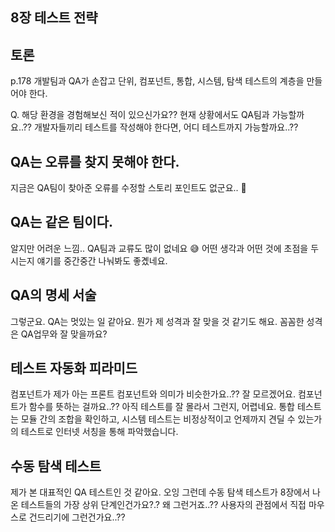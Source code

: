 ## 8장 테스트 전략

## 토론

p.178
개발팀과 QA가 손잡고 단위, 컴포넌트, 통합, 시스템, 탐색 테스트의 계층을 만들어야 한다.

Q. 해당 환경을 경험해보신 적이 있으신가요?? 현재 상황에서도 QA팀과 가능할까요..?? 개발자들끼리 테스트를 작성해야 한다면, 어디 테스트까지 가능할까요..??

## QA는 오류를 찾지 못해야 한다.
지금은 QA팀이 찾아준 오류를 수정할 스토리 포인트도 없군요.. 🤣

## QA는 같은 팀이다.
알지만 어려운 느낌.. QA팀과 교류도 많이 없네요 😅 어떤 생각과 어떤 것에 초점을 두시는지 얘기를 중간중간 나눠봐도 좋곘네요.

## QA의 명세 서술
그렇군요. QA는 멋있는 일 같아요. 뭔가 제 성격과 잘 맞을 것 같기도 해요. 꼼꼼한 성격은 QA업무와 잘 맞을까요?

## 테스트 자동화 피라미드
컴포넌트가 제가 아는 프론트 컴포넌트와 의미가 비슷한가요..?? 잘 모르겠어요. 컴포넌트가 함수를 뜻하는 걸까요..?? 
아직 테스트를 잘 몰라서 그런지, 어렵네요. 통합 테스트는 모듈 간의 조합을 확인하고, 시스템 테스트는 비정상적이고 언제까지 견딜 수 있는가의 테스트로 인터넷 서칭을 통해 파악했습니다.

## 수동 탐색 테스트
제가 본 대표적인 QA 테스트인 것 같아요. 오잉 그런데 수동 탐색 테스트가 8장에서 나온 테스트들의 가장 상위 단계인건가요?.? 왜 그런거죠..?? 사용자의 관점에서 직접 마우스로 건드리기에 그런건가요..??

